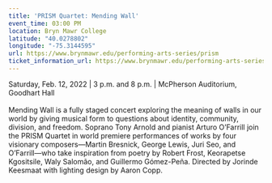 ```yaml
---
title: 'PRISM Quartet: Mending Wall'
event_time: 03:00 PM
location: Bryn Mawr College
latitude: "40.0278802"
longitude: "-75.3144595"
url: https://www.brynmawr.edu/performing-arts-series/prism
ticket_information_url: https://www.brynmawr.edu/performing-arts-series/prism
---
```

Saturday, Feb. 12, 2022 | 3 p.m. and 8 p.m.  | McPherson Auditorium, Goodhart Hall<br>
<br>
Mending Wall is a fully staged concert exploring the meaning of walls in our world by giving musical form to questions about identity, community, division, and freedom. Soprano Tony Arnold and pianist Arturo O’Farrill join the PRISM Quartet in world premiere performances of works by four visionary composers—Martin Bresnick, George Lewis, Juri Seo, and O’Farrill—who take inspiration from poetry by Robert Frost, Keorapetse Kgositsile, Waly Salomão, and Guillermo Gómez-Peña. Directed by Jorinde Keesmaat with lighting design by Aaron Copp.